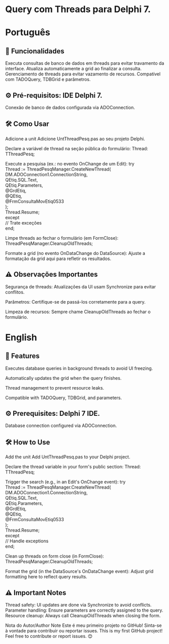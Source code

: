 <h1>Query com Threads para Delphi 7.</h1>

<h1>Português</h1>

<h2>📌 Funcionalidades</h2>

Executa consultas de banco de dados em threads para evitar travamento da interface. Atualiza automaticamente a grid ao finalizar a consulta. Gerenciamento de threads para evitar vazamento de recursos.
Compatível com TADOQuery, TDBGrid e parâmetros.

<h2>⚙️ Pré-requisitos: IDE Delphi 7.</h2>

Conexão de banco de dados configurada via ADOConnection.

<h2>🛠 Como Usar</h2>

Adicione a unit
Adicione UntThreadPesq.pas ao seu projeto Delphi.

Declare a variável de thread na seção pública do formulário:
Thread: TThreadPesq;  

Execute a pesquisa (ex.: no evento OnChange de um Edit):
try  
  Thread := ThreadPesqManager.CreateNewThread(  
    DM.ADOConnection1.ConnectionString,  
    QEtiq.SQL.Text,  
    QEtiq.Parameters,  
    @GrdEtiq,  
    @QEtiq,  
    @FrmConsultaMovEtiq0533  
  );  
  Thread.Resume;  
except  
  // Trate exceções  
end;  

Limpe threads ao fechar o formulário (em FormClose):
ThreadPesqManager.CleanupOldThreads;  

Formate a grid (no evento OnDataChange do DataSource):
Ajuste a formatação da grid aqui para refletir os resultados.

<h2>⚠️ Observações Importantes</h2>

Segurança de threads: Atualizações da UI usam Synchronize para evitar conflitos.

Parâmetros: Certifique-se de passá-los corretamente para a query.

Limpeza de recursos: Sempre chame CleanupOldThreads ao fechar o formulário.

<h1>English</h1>
<h2>📌 Features</h2>

Executes database queries in background threads to avoid UI freezing.

Automatically updates the grid when the query finishes.

Thread management to prevent resource leaks.

Compatible with TADOQuery, TDBGrid, and parameters.

<h2>⚙️ Prerequisites: Delphi 7 IDE.</h2>

Database connection configured via ADOConnection.

<h2>🛠 How to Use</h2>

Add the unit
Add UntThreadPesq.pas to your Delphi project.

Declare the thread variable in your form's public section:
Thread: TThreadPesq;  

Trigger the search (e.g., in an Edit's OnChange event):
try  
  Thread := ThreadPesqManager.CreateNewThread(  
    DM.ADOConnection1.ConnectionString,  
    QEtiq.SQL.Text,  
    QEtiq.Parameters,  
    @GrdEtiq,  
    @QEtiq,  
    @FrmConsultaMovEtiq0533  
  );  
  Thread.Resume;  
except  
  // Handle exceptions  
end;  

Clean up threads on form close (in FormClose):
ThreadPesqManager.CleanupOldThreads;  

Format the grid (in the DataSource's OnDataChange event):
Adjust grid formatting here to reflect query results.

<h2>⚠️ Important Notes</h2>

Thread safety: UI updates are done via Synchronize to avoid conflicts.
Parameter handling: Ensure parameters are correctly assigned to the query.
Resource cleanup: Always call CleanupOldThreads when closing the form.

Nota do Autor/Author Note
Este é meu primeiro projeto no GitHub! Sinta-se à vontade para contribuir ou reportar issues.
This is my first GitHub project! Feel free to contribute or report issues. 😊
